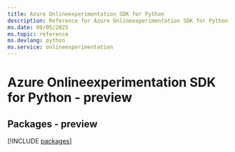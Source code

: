 ```yaml
---
title: Azure Onlineexperimentation SDK for Python
description: Reference for Azure Onlineexperimentation SDK for Python
ms.date: 09/05/2025
ms.topic: reference
ms.devlang: python
ms.service: onlineexperimentation
---
```

# Azure Onlineexperimentation SDK for Python - preview
## Packages - preview
[!INCLUDE [packages](onlineexperimentation-index.md)]